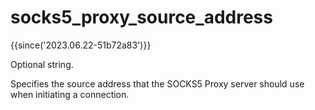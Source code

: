 # socks5_proxy_source_address

{{since('2023.06.22-51b72a83')}}

Optional string.

Specifies the source address that the SOCKS5 Proxy server should use when
initiating a connection.



